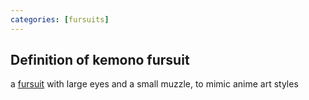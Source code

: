 ```yaml
---
categories: [fursuits]
---
```


## Definition of kemono fursuit

a [fursuit](./fursuit) with large eyes and a small muzzle, to mimic anime art styles
